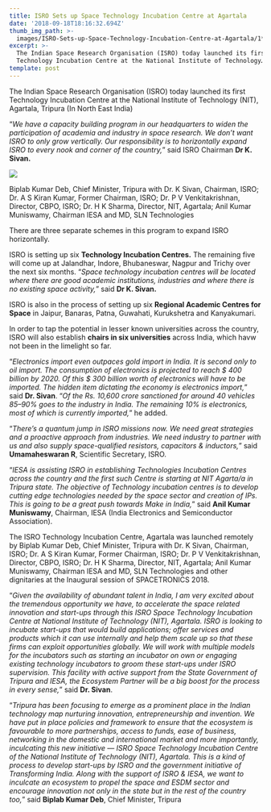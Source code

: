 ```yaml
---
title: ISRO Sets up Space Technology Incubation Centre at Agartala
date: '2018-09-18T18:16:32.694Z'
thumb_img_path: >-
  images/ISRO-Sets-up-Space-Technology-Incubation-Centre-at-Agartala/1*9iZbU1BqJR9Ty-IOAz-GSA.jpeg
excerpt: >-
  The Indian Space Research Organisation (ISRO) today launched its first
  Technology Incubation Centre at the National Institute of Technology…
template: post
---
```

The Indian Space Research Organisation (ISRO) today launched its first Technology Incubation Centre at the National Institute of Technology (NIT), Agartala,  Tripura (In North East India)

“*We have a capacity building program in our headquarters to widen the participation of academia and industry in space research. We don’t want ISRO to only grow vertically. Our responsibility is to horizontally expand ISRO to every nook and corner of the country,*” said ISRO Chairman **Dr K. Sivan.**

![](/images/ISRO-Sets-up-Space-Technology-Incubation-Centre-at-Agartala/1*9iZbU1BqJR9Ty-IOAz-GSA.jpeg)

<figcaption>Biplab Kumar Deb, Chief Minister, Tripura with Dr. K Sivan, Chairman, ISRO; Dr. A S Kiran Kumar, Former Chairman, ISRO; Dr. P V Venkitakrishnan, Director, CBPO, ISRO; Dr. H K Sharma, Director, NIT, Agartala; Anil Kumar Muniswamy, Chairman IESA and MD, SLN Technologies</figcaption>

There are three separate schemes in this program to expand ISRO horizontally.

ISRO is setting up six **Technology Incubation Centres.** The remaining five will come up at Jalandhar, Indore, Bhubaneswar, Nagpur and Trichy over the next six months. “*Space technology incubation centres will be located where there are good academic institutions, industries and where there is no existing space activity,*” said **Dr K. Sivan.**

ISRO is also in the process of setting up six **Regional Academic Centres for Space** in Jaipur, Banaras, Patna, Guwahati, Kurukshetra and Kanyakumari.

In order to tap the potential in lesser known universities across the country, ISRO will also establish **chairs in six universities** across India, which havw not been in the limelight so far.

“*Electronics import even outpaces gold import in India. It is second only to oil import. The consumption of electronics is projected to reach $ 400 billion by 2020. Of this $ 300 billion worth of electronics will have to be imported. The hidden item dictating the economy is electronics import,*” said **Dr. Sivan**. “*Of the Rs. 10,600 crore sanctioned for around 40 vehicles 85–90% goes to the industry in India. The remaining 10% is electronics, most of which is currently imported,*” he added.

“*There’s a quantum jump in ISRO missions now. We need great strategies and a proactive approach from industries. We need industry to partner with us and also supply space-qualified resistors, capacitors & inductors,*” said **Umamaheswaran R**, Scientific Secretary, ISRO.

“*IESA is assisting ISRO in establishing Technologies Incubation Centres across the country and the first such Centre is starting at NIT Agarta/a in Tripura state. The objective of Technology incubation centres is to develop cutting edge technologies needed by the space sector and creation of IPs. This is going to be a great push towards Make in India,*” said **Anil Kumar Muniswamy**, Chairman, IESA (India Electronics and Semiconductor Association).

The ISRO Technology Incubation Centre, Agartala was launched remotely by Biplab Kumar Deb, Chief Minister, Tripura with Dr. K Sivan, Chairman, ISRO; Dr. A S Kiran Kumar, Former Chairman, ISRO; Dr. P V Venkitakrishnan, Director, CBPO, ISRO; Dr. H K Sharma, Director, NIT, Agartala; Anil Kumar Muniswamy, Chairman IESA and MD, SLN Technologies and other dignitaries at the Inaugural session of SPACETRONICS 2018.

“*Given the availability of abundant talent in India, I am very excited about the tremendous opportunity we have, to accelerate the space related innovation and start-ups through this ISRO Space Technology Incubation Centre at National Institute of Technology (NIT), Agartala. ISRO is looking to incubate start-ups that would build applications; offer services and products which it can use internally and help them scale up so that these firms can exploit opportunities globally. We will work with multiple models for the incubators such as starting an incubator on own or engaging existing technology incubators to groom these start-ups under ISRO supervision. This facility with active support from the State Government of Tripura and IESA, the Ecosystem Partner will be a big boost for the process in every sense,*” said **Dr. Sivan**.

“*Tripura has been focusing to emerge as a prominent place in the Indian technology map nurturing innovation, entrepreneurship and invention. We have put in place policies and framework to ensure that the ecosystem is favourable to more partnerships, access to funds, ease of business, networking in the domestic and international market and more importantly, inculcating this new initiative — ISRO Space Technology Incubation Centre of the National Institute of Technology (NIT), Agartala. This is a kind of process to develop start-ups by ISRO and the government initiative of Transforming India. Along with the support of ISRO & IESA, we want to inculcate an ecosystem to propel the space and ESDM sector and encourage innovation not only in the state but in the rest of the country too,*” said **Biplab Kumar Deb**, Chief Minister, Tripura
